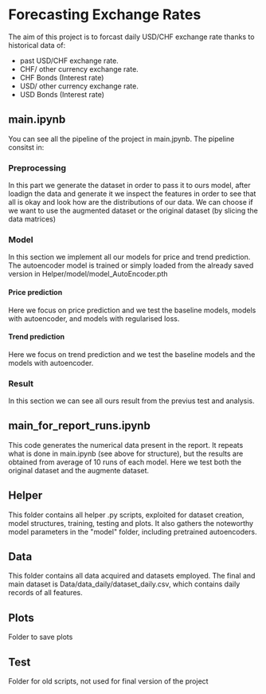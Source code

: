 # Forecasting Exchange Rates

The aim of this project is to forcast daily USD/CHF exchange rate thanks to historical data of: 
- past USD/CHF exchange rate.
- CHF/ other currency exchange rate.
- CHF Bonds (Interest rate)
- USD/ other currency exchange rate.
- USD Bonds (Interest rate)

## main.ipynb

You can see all the pipeline of the project in main.jpynb.
The pipeline consitst in: 

### Preprocessing 
In this part we generate the dataset in order to pass it to ours model, after loadign the data and generate it we inspect the features in order to see that all is okay and look how are the distributions of our data. We can choose if we want to use the augmented dataset or the original dataset (by slicing the data matrices)

### Model 
In this section we implement all our models for price and trend prediction. The autoencoder model is trained or simply loaded from the already saved version in Helper/model/model_AutoEncoder.pth

#### Price prediction 
Here we focus on price prediction and we test the baseline models, models with autoencoder, and models with regularised loss. 

#### Trend prediction
Here we focus on trend prediction and we test the baseline models and the models with autoencoder.

### Result 
In this section we can see all ours result from the previus test and analysis. 

## main_for_report_runs.ipynb

This code generates the numerical data present in the report. It repeats what is done in main.ipynb (see above for structure), but the results are obtained from average of 10 runs of each model. Here we test both the original dataset and the augmente dataset.

## Helper
This folder contains all helper .py scripts, exploited for dataset creation, model structures, training, testing and plots. It also gathers the noteworthy model parameters in the "model" folder, including pretrained autoencoders.

## Data
This folder contains all data acquired and datasets employed. The final and main dataset is Data/data_daily/dataset_daily.csv, which contains daily records of all features.

## Plots
Folder to save plots

## Test
Folder for old scripts, not used for final version of the project

